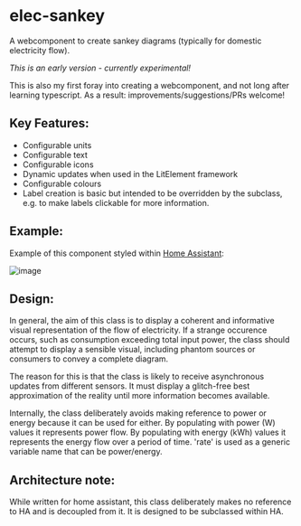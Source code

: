 # elec-sankey
A webcomponent to create sankey diagrams (typically for domestic electricity flow).

*This is an early version - currently experimental!*

This is also my first foray into creating a webcomponent, and not long after learning typescript. As a result: improvements/suggestions/PRs welcome!

## Key Features:
 - Configurable units
 - Configurable text
 - Configurable icons
 - Dynamic updates when used in the LitElement framework
 - Configurable colours
 - Label creation is basic but intended to be overridden by the subclass, e.g. to make labels clickable for more information.

## Example:
Example of this component styled within [Home Assistant](https://www.home-assistant.io/):

![image](https://github.com/davet2001/elec-sankey/assets/17680170/31eea146-c88a-4c10-900d-2aa1295aab5c)

## Design:
In general, the aim of this class is to display a coherent and informative visual representation of the flow of electricity. If a strange occurence occurs, such as consumption exceeding total input power, the class should attempt to display a sensible visual, including phantom sources or consumers to convey a complete diagram.

The reason for this is that the class is likely to receive asynchronous updates from different sensors. It must display a glitch-free best approximation of the reality until more information becomes available.

Internally, the class deliberately avoids making reference to power or energy because it can be used for either. By populating with power (W) values it represents power flow. By populating with energy (kWh) values it represents the energy flow over a period of time. 'rate' is used as a generic variable name that can be power/energy.

## Architecture note:
While written for home assistant, this class deliberately makes no reference to HA and is decoupled from it. It is designed to be subclassed within HA.
 
